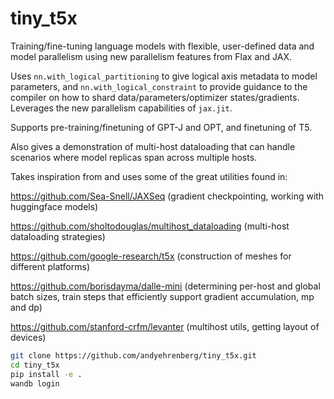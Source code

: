 # tiny_t5x

Training/fine-tuning language models with flexible, user-defined data and model parallelism using new parallelism features from Flax and JAX.

Uses `nn.with_logical_partitioning` to give logical axis metadata to model parameters, and `nn.with_logical_constraint` to provide guidance to the compiler on how to shard data/parameters/optimizer states/gradients. Leverages the new parallelism capabilities of `jax.jit`.

Supports pre-training/finetuning of GPT-J and OPT, and finetuning of T5.

Also gives a demonstration of multi-host dataloading that can handle scenarios where model replicas span across multiple hosts.

Takes inspiration from and uses some of the great utilities found in:

https://github.com/Sea-Snell/JAXSeq (gradient checkpointing, working with huggingface models)

https://github.com/sholtodouglas/multihost_dataloading (multi-host dataloading strategies)

https://github.com/google-research/t5x (construction of meshes for different platforms)

https://github.com/borisdayma/dalle-mini (determining per-host and global batch sizes, train steps that efficiently support gradient accumulation, mp and dp)

https://github.com/stanford-crfm/levanter (multihost utils, getting layout of devices)

```bash
git clone https://github.com/andyehrenberg/tiny_t5x.git
cd tiny_t5x
pip install -e .
wandb login
```